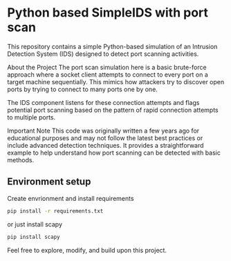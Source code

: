 <h1>Python based SimpleIDS with port scan</h1> 

This repository contains a simple Python-based simulation of an Intrusion Detection System (IDS) designed to detect port scanning activities.

About the Project
The port scan simulation here is a basic brute-force approach where a socket client attempts to connect to every port on a target machine sequentially. This mimics how attackers try to discover open ports by trying to connect to many ports one by one.

The IDS component listens for these connection attempts and flags potential port scanning based on the pattern of rapid connection attempts to multiple ports.

Important Note
This code was originally written a few years ago for educational purposes and may not follow the latest best practices or include advanced detection techniques. It provides a straightforward example to help understand how port scanning can be detected with basic methods.

<h2>Environment setup</h2>

Create envrionment and install requirements

```bash
pip install -r requirements.txt
```
or just install scapy

```bash
pip install scapy
```



Feel free to explore, modify, and build upon this project.
